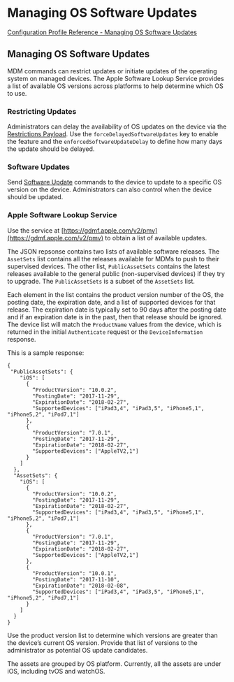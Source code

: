# Managing OS Software Updates

 [Configuration Profile Reference - Managing OS Software Updates](https://developer.apple.com/library/content/documentation/Miscellaneous/Reference/MobileDeviceManagementProtocolRef/ManagedAppsUpdates/ManagedAppsUpdates.html#//apple_ref/doc/uid/TP40017387-CH10-SW41)  
  

## Managing OS Software Updates
  

MDM commands can restrict updates or initiate updates of the operating system on managed devices. The Apple Software Lookup Service provides a list of available OS versions across platforms to help determine which OS to use.  

  

### Restricting Updates
  

Administrators can delay the availability of OS updates on the device via the [Restrictions Payload](https://developer.apple.com/library/content/featuredarticles/iPhoneConfigurationProfileRef/Introduction/Introduction.html#//apple_ref/doc/uid/TP40010206-CH1-SW13). Use the `forceDelayedSoftwareUpdates` key to enable the feature and the `enforcedSoftwareUpdateDelay` to define how many days the update should be delayed.  

  

### Software Updates
  

Send [Software Update](https://developer.apple.com/library/content/documentation/Miscellaneous/Reference/MobileDeviceManagementProtocolRef/3-MDM_Protocol/MDM_Protocol.html#//apple_ref/doc/uid/TP40017387-CH3-SW302) commands to the device to update to a specific OS version on the device. Administrators can also control when the device should be updated.  

  

### Apple Software Lookup Service
  

Use the service at [https://gdmf.apple.com/v2/pmv](https://gdmf.apple.com/v2/pmv) to obtain a list of available updates.  

The JSON repsonse contains two lists of available software releases. The `AssetSets` list contains all the releases available for MDMs to push to their supervised devices. The other list, `PublicAssetSets` contains the latest releases available to the general public (non-supervised devices) if they try to upgrade. The `PublicAssetSets` is a subset of the `AssetSets` list.   

Each element in the list contains the product version number of the OS, the posting date, the expiration date, and a list of supported devices for that release. The expiration date is typically set to 90 days after the posting date and if an expiration date is in the past, then that release should be ignored. The device list will match the `ProductName` values from the device, which is returned in the initial `Authenticate` request or the `DeviceInformation` response.  

This is a sample response:    

```
{
 "PublicAssetSets": {
    "iOS": [
      {
        “ProductVersion": "10.0.2",
        "PostingDate": "2017-11-29",
        "ExpirationDate": "2018-02-27",
        "SupportedDevices": ["iPad3,4", "iPad3,5", "iPhone5,1", "iPhone5,2", "iPod7,1"]
      },
      {
        "ProductVersion": "7.0.1",
        "PostingDate": "2017-11-29",
        "ExpirationDate": "2018-02-27",
        "SupportedDevices": ["AppleTV2,1"]
      }
    ]
  },
  "AssetSets": {
    "iOS": [
      {
        "ProductVersion": "10.0.2",
        "PostingDate": "2017-11-29",
        "ExpirationDate": "2018-02-27",
        "SupportedDevices": ["iPad3,4", "iPad3,5", "iPhone5,1", "iPhone5,2", "iPod7,1"]
      },
      {
        "ProductVersion": "7.0.1",
        "PostingDate": "2017-11-29",
        "ExpirationDate": "2018-02-27",
        "SupportedDevices": ["AppleTV2,1"]
      },
      {
        "ProductVersion": "10.0.1",
        "PostingDate": "2017-11-10",
        "ExpirationDate": "2018-02-08",
        "SupportedDevices": ["iPad3,4", "iPad3,5", "iPhone5,1", "iPhone5,2", "iPod7,1"]
      }
    ]
  }
}
```  

Use the product version list to determine which versions are greater than the device’s current OS version. Provide that list of versions to the administrator as potential OS update candidates.  

The assets are grouped by OS platform. Currently, all the assets are under iOS, including tvOS and watchOS.